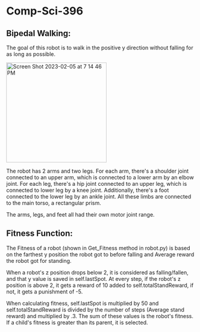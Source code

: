 # Comp-Sci-396

<h2>Bipedal Walking:</h2>

 The goal of this robot is to walk in the positive y direction without falling for as long as possible. 
 
 <img width="266" alt="Screen Shot 2023-02-05 at 7 14 46 PM" src="https://user-images.githubusercontent.com/82680052/216859877-b27a3854-4928-4670-9fad-63e66d26de8c.png">
  
  The robot has 2 arms and two legs. For each arm, there's a shoulder joint connected to an upper arm, which is connected to a lower arm by an elbow joint.
  For each leg, there's a hip joint connected to an upper leg, which is connected to lower leg by a knee joint. Additionally, there's a foot connected to
  the lower leg by an ankle joint. All these limbs are connected to the main torso, a rectangular prism. 
  
  The arms, legs, and feet all had their own motor joint range. 

<h2>Fitness Function:</h2>
 
 The Fitness of a robot (shown in Get_Fitness method in robot.py) is based on the farthest y position the robot got to before falling and Average reward 
 the robot got for standing. 

 When a robot's z position drops below 2, it is considered as falling/fallen, and that y value is saved in self.lastSpot. 
 At every step, if the robot's z position is above 2, it gets a reward of 10 added to self.totalStandReward, if not, it gets a punishment of -5.
 
 When calculating fitness, self.lastSpot is multiplied by 50 and self.totalStandReward is divided by the number of steps (Average stand reward) and 
 multiplied by .3. The sum of these values is the robot's fitness. If a child's fitness is greater than its parent, it is selected. 
 
 
